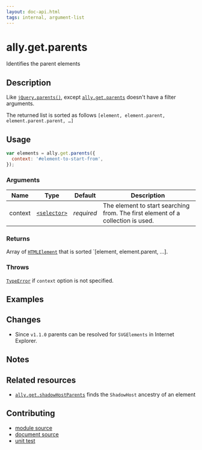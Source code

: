 ```yaml
---
layout: doc-api.html
tags: internal, argument-list
---
```


# ally.get.parents

Identifies the parent elements


## Description

Like [`jQuery.parents()`](https://api.jquery.com/parents/), except [`ally.get.parents`](#allygetparents) doesn't have a filter arguments.

The returned list is sorted as follows `[element, element.parent, element.parent.parent, …]`


## Usage

```js
var elements = ally.get.parents({
  context: '#element-to-start-from',
});
```

### Arguments

| Name | Type | Default | Description |
| ---- | ---- | ------- | ----------- |
| context | [`<selector>`](../concepts.md#selector) | *required* | The element to start searching from. The first element of a collection is used. |

### Returns

Array of [`HTMLElement`](https://developer.mozilla.org/en/docs/Web/API/HTMLElement) that is sorted `[element, element.parent, …].

### Throws

[`TypeError`](https://developer.mozilla.org/en-US/docs/Web/JavaScript/Reference/Global_Objects/TypeError) if `context` option is not specified.


## Examples


## Changes

* Since `v1.1.0` parents can be resolved for `SVGElements` in Internet Explorer.


## Notes



## Related resources

* [`ally.get.shadowHostParents`](shadow-host-parents.md) finds the `ShadowHost` ancestry of an element


## Contributing

* [module source](https://github.com/medialize/ally.js/blob/master/src/get/parents.js)
* [document source](https://github.com/medialize/ally.js/blob/master/docs/api/get/parents.md)
* [unit test](https://github.com/medialize/ally.js/blob/master/test/unit/get.parents.test.js)

